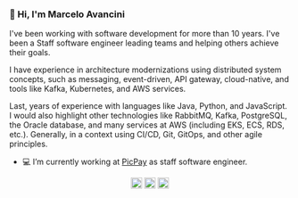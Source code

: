 ### 👋 Hi, I'm Marcelo Avancini

I've been working with software development for more than 10 years. I've been a Staff software engineer leading teams and helping others achieve their goals.

I have experience in architecture modernizations using distributed system concepts, such as messaging, event-driven, API gateway, cloud-native, and tools like Kafka, Kubernetes, and AWS services.

Last, years of experience with languages like Java, Python, and JavaScript. I would also highlight other technologies like RabbitMQ, Kafka, PostgreSQL, the Oracle database, and many services at AWS (including EKS, ECS, RDS, etc.). Generally, in a context using CI/CD, Git, GitOps, and other agile principles.

- 💻 I’m currently working at [PicPay](https://picpay.com/) as staff software engineer.

<p align="center">
<a href="https://twitter.com/marceloavan" target="blank"><img align="center" src="https://cdn.jsdelivr.net/npm/simple-icons@3.0.1/icons/twitter.svg" alt="marceloavan" height="20" width="20" /></a>
<a href="https://linkedin.com/in/marceloavancini" target="blank"><img align="center" src="https://cdn.jsdelivr.net/npm/simple-icons@3.0.1/icons/linkedin.svg" alt="marceloavancini" height="20" width="20" /></a>
<a href="https://dev.to/marceloavan" target="blank"><img align="center" src="https://cdn.jsdelivr.net/npm/simple-icons@3.0.1/icons/dev-dot-to.svg" alt="marceloavan" height="20" width="20" /></a>
</p>

<!--
**marceloavan/marceloavan** is a ✨ _special_ ✨ repository because its `README.md` (this file) appears on your GitHub profile.

Here are some ideas to get you started:

- 🔭 I’m currently working on ...
- 🌱 I’m currently learning ...
- 👯 I’m looking to collaborate on ...
- 🤔 I’m looking for help with ...
- 💬 Ask me about ...
- 📫 How to reach me: ...
- 😄 Pronouns: ...
- ⚡ Fun fact: ...
-->
